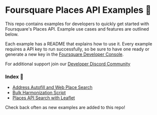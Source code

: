 # Foursquare Places API Examples :blue_book:

This repo contains examples for developers to quickly get started with Foursquare's Places API. Example use cases and features are outlined below. 

Each example has a README that explains how to use it. Every example requires a API key to run successfully, so be sure to have one ready or generate a new key in the [Foursquare Developer Console](). 

For additional support join our [Developer Discord Community](https://discord.gg/foursquaredevs) 

### Index :open_file_folder:
 - [Address Autofill and Web Place Search](./places-api/javascript/places-api-js/)
 - [Bulk Harmonization Script](./places-api/python-scripts/bulk-places-match/)
 - [Places API Search with Leaflet](./places-api/javascript/places-api-leaflet-js/)



Check back often as new examples are added to this repo!